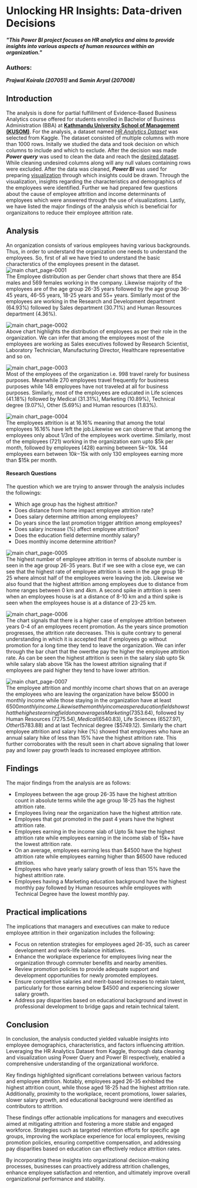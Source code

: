 # Unlocking HR Insights: Data-driven Decisions
#### *"This Power BI project focuses on HR analytics and aims to provide insights into various aspects of human resources within an organization."*  

### **Authors:**
***Prajwal Koirala (207051)* and *Samin Aryal (207008)***

## Introduction  
The analysis is done for partial fulfillment of Evidence-Based Business Analytics course offered for students enrolled in Bachelor of Business Administration (BBA) at [**Kathmandu University School of Management (KUSOM)**](https://som.ku.edu.np/). For the analysis, a dataset named [*HR Analytics Dataset*](https://www.kaggle.com/datasets/saadharoon27/hr-analytics-dataset) was selected from Kaggle. The dataset consisted of multiple columns with more than 1000 rows. Initally we studied the data and took decision on which columns to include and which to exclude. After the decision was made ***Power query*** was used to clean the data and reach the [desired dataset](https://github.com/koirala99/Pair-Project/blob/main/Working%20file.xlsx). While cleaning undesired columns along will any null values containing rows were excluded. After the data was cleaned, ***Power BI*** was used for preparing [visualization](https://github.com/koirala99/Pair-Project/blob/main/Analytics.pbix) through which insights could be drawn. Through the visualization, insights regarding the characteristics and demographics of the employees were identified. Further we had prepared few questions about the cause of employee attrition and income determinants of employees which were answered through the use of visualizations. Lastly, we have listed the major findings of the analysis which is beneficial for organizaitons to reduce their employee attrition rate. 

## Analysis  
An organization consists of various employees having various backgrounds. Thus, in order to understand the organization one needs to understand the employees. So, first of all we have tried to understand the basic characterstics of the employees present in the dataset.  
![main chart_page-0001](https://github.com/koirala99/Pair-Project/assets/38663887/9c1eb02f-d7e8-458d-9fa5-50e533b4ba6e)    
The Employee distribution as per Gender chart shows that there are 854 males and 569 females working in the company. Likewise majority of the employees are of the age group 26-35 years followed by the age group 36-45 years, 46-55 years, 18-25 years and 55+ years. Similarly most of the employees are working in the Research and Development department (64.93%) followed by Sales department (30.71%) and Human Resources department (4.36%).  

![main chart_page-0002](https://github.com/koirala99/Pair-Project/assets/38663887/f6570ae0-f96b-492a-ae71-e5a67fc3f41d)  
Above chart highlights the distribution of employees as per their role in the organization. We can infer that among the employees most of the employees are working as Sales executives followed by Research Scientist, Laboratory Technician, Manufacturing Director, Healthcare representative and so on.  

![main chart_page-0003](https://github.com/koirala99/Pair-Project/assets/38663887/7f0305f9-dcff-4401-95ce-ddf386cc75b6)   
Most of the employees of the organization i.e. 998 travel rarely for business purposes. Meanwhile 270 employees travel frequently for business purposes while 148 employees have not traveled at all for business purposes. Similarly, most of the employees are educated in Life sciences (41.18%) followed by Medical (31.31%), Marketing (10.89%), Technical degree (9.07%), Other (5.69%) and Human resources (1.83%).  

![main chart_page-0004](https://github.com/koirala99/Pair-Project/assets/38663887/ba6124a8-52e4-47aa-a6fc-a982da372361)  
The employees attrition is at 16.16% meaning that among the total employees 16.16% have left the job.Likewise we can observe that among the employees only about 1/3rd of the employees work overtime. Similarly, most of the employees (721) working in the organization earn upto $5k per month, followed by employees (428) earning between $5k-$10k. 144 employees earn between $10k-$15k with only 130 employees earning more than $15k per month.  

#### Research Questions
The question which we are trying to answer through the analysis includes the followings:  
* Which age group has the highest attrition?
* Does distance from home impact employee attrition rate?
* Does salary determine attrition among employees?
* Do years since the last promotion trigger attrition among employees?
* Does salary increase (%) affect employee attrition?
* Does the education field determine monthly salary?
* Does monthly income determine attrition?

![main chart_page-0005](https://github.com/koirala99/Pair-Project/assets/38663887/b3c109a2-2a6a-4534-b419-af249e549254)   
The highest number of employee attrition in terms of absolute number is seen in the age group 26-35 years. But if we see with a close eye, we can see that the highest rate of employee attrition is seen in the age group 18-25 where almost half of the employees were leaving the job. Likewise we also found that the highest attrition among employees due to distance from home ranges between 0 km and 4km. A second spike in attrition is seen when an employees house is at a distance of 8-10 km and a third spike is seen when the employees house is at a distance of 23-25 km.  

![main chart_page-0006](https://github.com/koirala99/Pair-Project/assets/38663887/f4cf6d5d-9244-4f1c-967d-7863d5ec1531)  
The chart signals that there is a higher case of employee attrition between years 0-4 of an employees recent promotion. As the years since promotion progresses, the attrition rate decreases. This is quite contrary to general understanding in which it is accepted that if employees go without promotion for a long time they tend to leave the organization. We can infer through the bar chart that the owerthe pay the higher the employee attrition rate. As can be seen the highest attrition is seen in the salary slab upto 5k while salary slab above 15k has the lowest attrition signaling that if employees are paid higher they tend to have lower attrition.  

![main chart_page-0007](https://github.com/koirala99/Pair-Project/assets/38663887/0ae00158-f7b8-4ed8-8199-aaa6258fd5d6)   
The employee attrition and monthly income chart shows that on an average the employees who are leaving the organization have below $5000 in monthly income while those staying in the organization have at least $6500 monthly income. Likewise the monthly income as per education field shows that the highest earning field on an average is Marketing ($7353.64), followed by Human Resources ($7275.54), Medical ($6540.83), Life Sciences ($6527.97), Other ($5783.88) and at last Technical degree ($5749.12). Similarly the chart employee attrition and salary hike (%) showed that employees who have an annual salary hike of less than 15% have the highest attrition rate. This further corroborates with the result seen in chart above signaling that lower pay and lower pay growth leads to increased employee attrition.  

## Findings  
The major findings from the analysis are as follows:
* Employees between the age group 26-35 have the highest attrition count in absolute terms while the age group 18-25 has the highest attrition rate.
* Employees living near the organization have the highest attrition rate. 
* Employees that got promoted in the past 4 years have the highest attrition rate. 
* Employees earning in the income slab of Upto 5k have the highest attrition rate while employees earning in the income slab of 15k+ have the lowest attrition rate. 
* On an average, employees earning less than $4500 have the highest attrition rate while employees earning higher than $6500 have reduced attrition. 
* Employees who have yearly salary growth of less than 15% have the highest attrition rate.
* Employees having a Marketing education background have the highest monthly pay followed by Human resources while employees with Technical Degree have the lowest monthly pay. 

## Practical implications
The implications that managers and executives can make to reduce employee attrition in their organization includes the following:  
* Focus on retention strategies for employees aged 26-35, such as career development and work-life balance initiatives.
* Enhance the workplace experience for employees living near the organization through commuter benefits and nearby amenities.
* Review promotion policies to provide adequate support and development opportunities for newly promoted employees.
* Ensure competitive salaries and merit-based increases to retain talent, particularly for those earning below $4500 and experiencing slower salary growth.
* Address pay disparities based on educational background and invest in professional development to bridge gaps and retain technical talent.

## Conclusion  
In conclusion, the analysis conducted yielded valuable insights into employee demographics, characteristics, and factors influencing attrition. Leveraging the HR Analytics Dataset from Kaggle, thorough data cleaning and visualization using Power Query and Power BI respectively, enabled a comprehensive understanding of the organizational workforce.  

Key findings highlighted significant correlations between various factors and employee attrition. Notably, employees aged 26-35 exhibited the highest attrition count, while those aged 18-25 had the highest attrition rate. Additionally, proximity to the workplace, recent promotions, lower salaries, slower salary growth, and educational background were identified as contributors to attrition.  

These findings offer actionable implications for managers and executives aimed at mitigating attrition and fostering a more stable and engaged workforce. Strategies such as targeted retention efforts for specific age groups, improving the workplace experience for local employees, revising promotion policies, ensuring competitive compensation, and addressing pay disparities based on education can effectively reduce attrition rates.  

By incorporating these insights into organizational decision-making processes, businesses can proactively address attrition challenges, enhance employee satisfaction and retention, and ultimately improve overall organizational performance and stability. 














